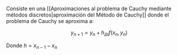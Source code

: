   
Consiste en una [[Aproximaciones al problema de Cauchy mediante métodos discretos|aproximación del Método de Cauchy]] donde el problema de Cauchy se aproxima a: 

$$y_{n+1} = y_n + h_{\Delta t}f(x_n,y_n)$$

Donde $h = x_{n-1} - x_n$ 
